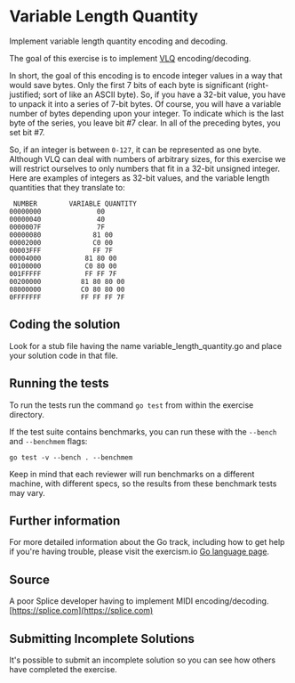 # Variable Length Quantity

Implement variable length quantity encoding and decoding.

The goal of this exercise is to implement
[VLQ](https://en.wikipedia.org/wiki/Variable-length_quantity) encoding/decoding.

In short, the goal of this encoding is to encode integer values in a way that
would save bytes. Only the first 7 bits of each byte is significant
(right-justified; sort of like an ASCII byte). So, if you have a 32-bit value,
you have to unpack it into a series of 7-bit bytes. Of course, you will have a
variable number of bytes depending upon your integer. To indicate which is the
last byte of the series, you leave bit #7 clear. In all of the preceding
bytes, you set bit #7.

So, if an integer is between `0-127`, it can be represented as one byte.
Although VLQ can deal with numbers of arbitrary sizes, for this exercise we
will restrict ourselves to only numbers that fit in a 32-bit unsigned integer.
Here are examples of integers as 32-bit values, and the variable length
quantities that they translate to:

```text
 NUMBER        VARIABLE QUANTITY
00000000              00
00000040              40
0000007F              7F
00000080             81 00
00002000             C0 00
00003FFF             FF 7F
00004000           81 80 00
00100000           C0 80 00
001FFFFF           FF FF 7F
00200000          81 80 80 00
08000000          C0 80 80 00
0FFFFFFF          FF FF FF 7F
```

## Coding the solution

Look for a stub file having the name variable_length_quantity.go
and place your solution code in that file.

## Running the tests

To run the tests run the command `go test` from within the exercise directory.

If the test suite contains benchmarks, you can run these with the `--bench`
and `--benchmem` flags:

    go test -v --bench . --benchmem

Keep in mind that each reviewer will run benchmarks on a different machine,
with different specs, so the results from these benchmark tests may vary.

## Further information

For more detailed information about the Go track, including how to get help if
you're having trouble, please visit the exercism.io
[Go language page](http://exercism.io/languages/go/resources).

## Source

A poor Splice developer having to implement MIDI encoding/decoding.
[https://splice.com](https://splice.com)

## Submitting Incomplete Solutions
It's possible to submit an incomplete solution so you can see how others have
completed the exercise.
